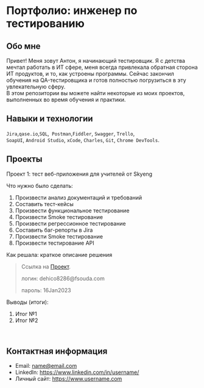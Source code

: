 # Портфолио: инженер по тестированию

## Обо мне 

Привет! Меня зовут Антон, я начинающий тестировщик. Я с детства мечтал работать в ИТ сфере, меня всегда привлекала обратная сторона ИТ продуктов, и то, как устроены программы.
Сейчас закончил обучения на QA-тестировщика и готов полностью погрузиться в эту увлекательную сферу. <br>
В этом репозитории вы можете найти некоторые из моих проектов, выполненных во время обучения и практики.
<br>

## Навыки и технологии
``Jira``,``qase.io``,``SQL``,`` Postman``,``Fiddler``, ``Swagger``, ``Trello``, <br>
``SoapUI``, ``Android Studio``, ``xCode``, ``Charles``, ``Git``, ``Chrome DevTools``.




## Проекты

<p> Проект 1: тест веб-приложения для учителей от Skyeng</p>
<p>Что нужно было сделать:<p>
<ol>
  <li>Произвести анализ документаций и требований</li>
  <li>Составить тест-кейсы</li>
  <li>Произвести функциональное тестирование</li>
  <li>Произвести Smoke тестирование</li>
  <li>Произвести регрессионное тестирование</li>
  <li>Составить баг-репорты в Jira</li>
  <li>Произвести Smoke тестирование</li>
  <li>Произвести тестирование API</li>
</ol>

<p>Как решала: краткое описание решения <p>

> Ссылка на [Проект](https://antonqatest.atlassian.net/l/cp/rAXpb93p").
> <p> логин: dehico8286@fsouda.com </p>
> <p> пароль: 16Jan2023 </p>
 
 <p>Выводы (итоги):<p>
<ol>
  <li>Итог №1</li>
  <li>Итог №2</li>
</ol>


<br> 





## Контактная информация
- Email: name@email.com
- LinkedIn: https://www.linkedin.com/in/username/
- Личный сайт: https://www.username.com
